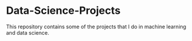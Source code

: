 # Data-Science-Projects
This repository contains some of the projects that I do in machine learning and data science.

